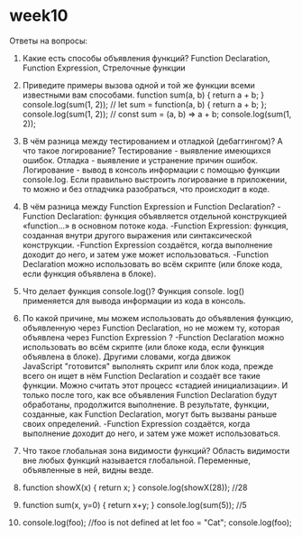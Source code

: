 # week10

Ответы на вопросы:

1. Какие есть способы объявления функций?
   Function Declaration, Function Expression, Стрелочные функции

2. Приведите примеры вызова одной и той же функции всеми известными вам способами.
   function sum(a, b) {
   return a + b;
   }
   console.log(sum(1, 2));
   //
   let sum = function(a, b) {
   return a + b;
   };
   console.log(sum(1, 2));
   //
   const sum = (a, b) => a + b;
   console.log(sum(1, 2));

3. В чём разница между тестированием и отладкой (дебаггингом)? А что такое логирование?
   Тестирование - выявление имеющихся ошибок.
   Отладка - выявление и устранение причин ошибок.
   Логирование - вывод в консоль информации с помощью функции console.log. Если правильно выстроить логирование в приложении, то можно и без отладчика разобраться, что происходит в коде.

4. В чём разница между Function Expression и Function Declaration?
   -Function Declaration: функция объявляется отдельной конструкцией «function…» в основном потоке кода.
   -Function Expression: функция, созданная внутри другого выражения или синтаксической конструкции.
   -Function Expression создаётся, когда выполнение доходит до него, и затем уже может использоваться.
   -Function Declaration можно использовать во всём скрипте (или блоке кода, если функция объявлена в блоке).

5. Что делает функция console.log()?
   Функция console. log() применяется для вывода информации из кода в консоль.

6. По какой причине, мы можем использовать до объявления функцию, объявленную через Function Declaration, но не можем ту, которая объявлена через Function Expression ?
   -Function Declaration можно использовать во всём скрипте (или блоке кода, если функция объявлена в блоке). Другими словами, когда движок JavaScript "готовится" выполнять скрипт или блок кода, прежде всего он ищет в нём Function Declaration и создаёт все такие функции. Можно считать этот процесс «стадией инициализации».
   И только после того, как все объявления Function Declaration будут обработаны, продолжится выполнение.
   В результате, функции, созданные, как Function Declaration, могут быть вызваны раньше своих определений.
   -Function Expression создаётся, когда выполнение доходит до него, и затем уже может использоваться.

7. Что такое глобальная зона видимости функций?
   Область видимости вне любых функций называется глобальной. Переменные, объявленные в ней, видны везде.

8. function showX(x) {
   return x;
   }
   console.log(showX(28)); //28

9. function sum(x, y=0) {
   return x+y;
   }
   console.log(sum(5)); //5

10. console.log(foo); //foo is not defined at <anonymous>
    let foo = "Cat";
    console.log(foo);
